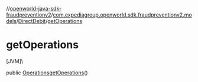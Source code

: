 //[openworld-java-sdk-fraudpreventionv2](../../../index.md)/[com.expediagroup.openworld.sdk.fraudpreventionv2.models](../index.md)/[DirectDebit](index.md)/[getOperations](get-operations.md)

# getOperations

[JVM]\

public [Operations](../-operations/index.md)[getOperations](get-operations.md)()
